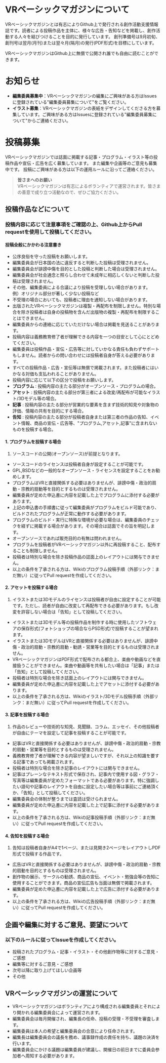 # VRベーシックマガジンについて

VRベーシックマガジンとは有志によりGithub上で発行される創作活動支援情報誌です。読者による投稿作品を主体に、様々な広告・告知などを掲載し、創作活動する人々を結びつけることを目的に発行しています。
創刊準備号は9月初旬、創刊号は翌月(月刊)または翌々月(隔月)の発行(PDF形式)を目標にしています。

VRベーシックマガジンはGithub上に無償で公開され誰でも自由に読むことができます。

# お知らせ
* **編集委員募集中**：VRベーシックマガジンの編集にご興味がある方はIssuesに登録されている"編集委員募集について"をご覧ください。
* **イラスト募集**：VRベーシックマガジンの表紙をデザインしてくださる方を募集しています。ご興味がある方はIssuesに登録されている"編集委員募集について"からご連絡ください。

# 投稿募集

VRベーシックマガジンでは誌面に掲載する記事・プログラム・イラスト等の投稿作品や宣伝・広告を広く募集しています。
また編集や企画等のご意見も募集中です。
投稿にご興味がある方は以下の運用ルールに沿ってご連絡ください。

> **皆さまへのお願い**  
> VRベーシックマガジンは有志によるボランティアで運営されます。皆さまの善意で成り立つ活動なので、ぜひご協力ください。

## 投稿作品などについて
### 投稿内容に応じて注意事項をご確認の上、Github上からPull requestを使用して投稿してください。
#### 投稿全般にかかわる注意書き
* 公序良俗を守った投稿をお願いします。
 * 編集委員会が日本国の法に違反すると判断した投稿は受理されません。
 * 編集委員会が誹謗中傷を目的とした投稿と判断した場合は受理されません。
 * 編集委員会が社会通念と照らし合わせて未成年に相応しくないと判断した投稿は受理されません。
 * その他、編集委員による合議により投稿を受理しない場合があります。  
   例）オリジナル部分が著しく少ない投稿など
 * 不受理の場合においても、投稿者に理由を通知しない場合があります。
* 出版されたVRベーシックマガジンは複製・再配布を制限しません。特別な場合を除き投稿者は自身の投稿物を含んだ出版物の複製・再配布を制限することはできません。
* 編集委員からの連絡に応じていただけない場合は掲載を見送ることがあります。
* 投稿内容は義務教育修了者が理解できる内容を一つの目安として心にとどめてください。
* 編集委員は投稿作品・宣伝・広告等に対していかなる責任も負わずサポートもしません。読者からの問い合わせには投稿者自身が答える必要があります。
* すべての投稿作品・広告・宣伝等は無償で掲載されます。また投稿者にはいかなる対価も支払われることがありません。
* 投稿内容に応じて以下の区分で投稿をお願いします。
 * **プログラム** : 投稿内容の主たる部分がオープンソース・プログラムの場合。
 * **アセット**  : 投稿内容の主たる部分が第三者による改変/再配布が可能なイラスト/3Dモデル等の場合。
 * **記事**  : 投稿内容の主たる部分が営業的な要素を含まず技術的知見や対象物の評価、情報の共有を目的にする場合。
 * **告知**  : 投稿内容の主たる部分が投稿者自身または第三者の作品の告知、イベント情報、商品の宣伝・広告等、"プログラム,アセット,記事"に含まれないものを投稿する場合。

#### 1. プログラムを投稿する場合
1. ソースコードの公開(オープンソース)が前提となります。
* ソースコードのライセンスは投稿者自身が設定することが可能です。
 * GPL,BSDなどの一般的なオープンソース・ライセンスを設定することをお勧めします。
* プログラムはVRと直接関係する必要はありませんが、誹謗中傷・政治的扇動・宗教的扇動等を目的とするものは受理されません。
* 編集委員が定めた申込書に内容を記載した上でプログラムに添付する必要があります。
* 上記の申込書の手順書に従って編集委員がプログラムをビルド可能であり、ビルドされたプログラムが正常に動作する必要があります。
* プログラムのビルド・実行に特殊な環境が必要な場合は、編集委員のチェックを経ずに掲載する場合があります。その場合は誌面でその旨を明記します。
* オープンソースであれば販売目的の有無は問われません。
* プログラムを投稿者がVRベーシックマガジン以外に再投稿すること、配布することも制限しません。
* 投稿者は特別な場合を除き投稿作品の誌面上のレイアウトには関与できません。
* 以上の条件を了承される方は、Wikiのプログラム投稿手順（外部リンク：まだ無い）に従ってPull requestを作成してください。

#### 2. アセットを投稿する場合
1. イラストまたは3Dモデルのライセンスは投稿者が自由に設定することが可能です。ただし、読者が自由に改変して再配布できる必要があります。もし改変を許容しない場合は「告知」として投稿してください。
* イラストまたは3Dモデル等の投稿作品を制作する時に使用したソフトウェアの保存形式(フォトショップの場合ならPSD形式)で投稿することが望まれます。
* イラストまたは3DモデルはVRと直接関係する必要はありませんが、誹謗中傷・政治的扇動・宗教的扇動・勧誘・営業等を目的とするものは受理されません。
* VRベーシックマガジンはPDF形式で配布される都合上、楽曲や動画などを直接扱うことができません。楽曲や動画等を共有したい場合は「記事」または「告知」として投稿してください。
* 投稿者は特別な場合を除き誌面上のレイアウトには関与できません。
* 編集委員が定めた申込書に内容を記載した上でアセットに添付する必要があります。
* 以上の条件を了承される方は、Wikiのイラスト/3Dモデル投稿手順（外部リンク：まだ無い）に従ってPull requestを作成してください。

#### 3. 記事を投稿する場合
1. 作品のレビューや技術的な知見、見聞録、コラム、エッセイ、その他投稿者が自由にテーマを設定して記事を投稿することが可能です。
* 記事はVRと直接関係する必要はありませんが、誹謗中傷・政治的扇動・宗教的扇動・営業等を目的とするものは受理されません。
* 義務教育修了者が理解できる内容が望ましいですが、それ以上の知識を要する記事であっても掲載されます。
* 投稿者は特別な場合を除き記事のレイアウトには関与できません。
* 記事はプレーンなテキスト形式で保存され、記事内で使用する図・グラフ・写真等は編集委員が定めたフォーマットである必要があります。特に強調したい語句や記事のレイアウトを自由に設定したい場合等は事前にご連絡頂くか、「告知」として投稿してください。
* 編集委員会の体制が整うまでは査読は受けられません。
* 編集委員が定めた申込書に内容を記載した上で記事に添付する必要があります。
* 以上の条件を了承される方は、Wikiの記事投稿手順（外部リンク：まだ無い）に従ってPull requestを作成してください。

#### 4. 告知を投稿する場合
1. 告知は投稿者自身がA4で1ページ、または見開き2ページをレイアウトしPDF形式で投稿する作品です。
* 広告はVRと直接関係する必要はありませんが、誹謗中傷・政治的扇動・宗教的扇動を目的とするものは受理されません。
* 創作物の展示、サークルの勧誘、商品の宣伝、イベント・勉強会等の告知に使用することができます。商品の宣伝広告も当面は無償で掲載されます。
* 編集委員が定めた申込書に内容を記載した上で広告に添付する必要があります。
* 以上の条件を了承される方は、Wikiの広告投稿手順（外部リンク：まだ無い）に従ってPull requestを作成してください。

## 企画や編集に対するご意見、要望について
### 以下のルールに従ってIssueを作成してください。
* 投稿されたプログラム・記事・イラスト・その他創作物等に対するご意見・ご感想
* 編集等に対するご意見・ご感想
* 次号以降に取り上げてほしい企画等
* その他

## VRベーシックマガジンの運営について
* VRベーシックマガジンはボランティアにより構成される編集委員とそれにより開かれる編集委員会によって運営されます。
* 編集委員会は毎月開催され、編集長の任命、投稿の受理・不受理を審査します。
* 編集委員は本人の希望と編集委員会の合意により任命されます。
* 編集長は編集委員会の議長を務め、議事録作成の責任を持ち、議題の決済を行います。
* 編集委員会にかける議題は編集委員が建議し、開催日の前日までに委員会参加者へ周知する必要があります。
